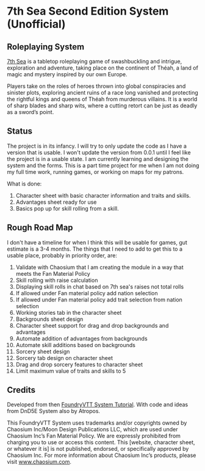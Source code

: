 # 7th Sea Second Edition System (Unofficial)

## Roleplaying System
[7th Sea](https://www.chaosium.com/7th-sea/) is a tabletop roleplaying game of swashbuckling and intrigue, exploration and adventure, taking place on the continent of Théah, a land of magic and mystery inspired by our own Europe.

Players take on the roles of heroes thrown into global conspiracies and sinister plots, exploring ancient ruins of a race long vanished and protecting the rightful kings and queens of Théah from murderous villains. It is a world of sharp blades and sharp wits, where a cutting retort can be just as deadly as a sword’s point.

## Status
The project is in its infancy. I will try to only update the code as I have a version that is usable. I won't update the version from 0.0.1 until I feel like the project is in a usable state. I am currently learning and designing the system and the forms. This is a part time project for me when I am not doing my full time work, running games, or working on maps for my patrons.

What is done:
1. Character sheet with basic character information and traits and skills.
2. Advantages sheet ready for use
3. Basics pop up for skill rolling from a skill.

## Rough Road Map
I don't have a timeline for when I think this will be usable for games, gut estimate is a 3-4 months. The things that I need to add to get this to a usable place, probably in priority order, are:
1. Validate with Chaosium that I am creating the module in a way that meets the Fan Material Policy
2. Skill rolling with raise calculation
3. Displaying skill rolls in chat based on 7th sea's raises not total rolls
4. If allowed under Fan material policy add nation selection
5. If allowed under Fan material policy add trait selection from nation selection
6. Working stories tab in the character sheet
7. Backgrounds sheet design
8. Character sheet support for drag and drop backgrounds and advantages
9. Automate addition of advantages from backgrounds
10. Automate skill additions based on backgrounds
11. Sorcery sheet design
12. Sorcery tab design on character sheet
13. Drag and drop sorcery features to character sheet
14. Limit maximum value of traits and skills to 5

## Credits
Developed from then [FoundryVTT System Tutorial](https://gitlab.com/asacolips-projects/foundry-mods/foundryvtt-system-tutorial). With code and ideas from DnD5E System also by Atropos.

This FoundryVTT System uses trademarks and/or copyrights owned by Chaosium Inc/Moon Design Publications LLC, which are used under Chaosium Inc’s Fan Material Policy. We are expressly prohibited from charging you to use or access this content. This [website, character sheet, or whatever it is] is not published, endorsed, or specifically approved by Chaosium Inc. For more information about Chaosium Inc’s products, please visit www.chaosium.com.

